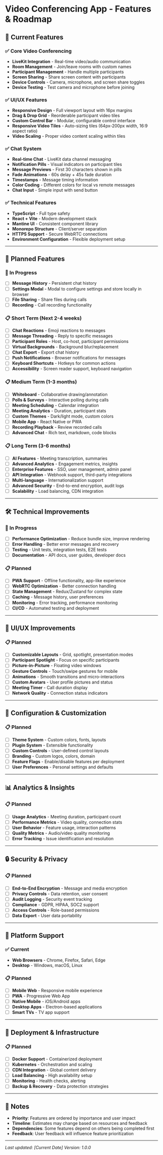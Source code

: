 # Video Conferencing App - Features & Roadmap

## 🎯 Current Features

### ✅ Core Video Conferencing
- **LiveKit Integration** - Real-time video/audio communication
- **Room Management** - Join/leave rooms with custom names
- **Participant Management** - Handle multiple participants
- **Screen Sharing** - Share screen content with participants
- **Device Controls** - Camera, microphone, and screen share toggles
- **Device Testing** - Test camera and microphone before joining

### ✅ UI/UX Features
- **Responsive Design** - Full viewport layout with 16px margins
- **Drag & Drop Grid** - Reorderable participant video tiles
- **Custom Control Bar** - Modular, configurable control interface
- **Responsive Video Tiles** - Auto-sizing tiles (64px-200px width, 16:9 aspect ratio)
- **Video Scaling** - Proper video content scaling within tiles

### ✅ Chat System
- **Real-time Chat** - LiveKit data channel messaging
- **Notification Pills** - Visual indicators on participant tiles
- **Message Previews** - First 30 characters shown in pills
- **Fade Animations** - 60s delay + 45s fade duration
- **Timestamps** - Message timing information
- **Color Coding** - Different colors for local vs remote messages
- **Chat Input** - Simple input with send button

### ✅ Technical Features
- **TypeScript** - Full type safety
- **React + Vite** - Modern development stack
- **Mantine UI** - Consistent component library
- **Monorepo Structure** - Client/server separation
- **HTTPS Support** - Secure WebRTC connections
- **Environment Configuration** - Flexible deployment setup

---

## 🚀 Planned Features

### 🔄 In Progress
- [ ] **Message History** - Persistent chat history
- [ ] **Settings Modal** - Modal to configure settings and store locally in browser
- [ ] **File Sharing** - Share files during calls
- [ ] **Recording** - Call recording functionality

### 📋 Short Term (Next 2-4 weeks)
- [ ] **Chat Reactions** - Emoji reactions to messages
- [ ] **Message Threading** - Reply to specific messages
- [ ] **Participant Roles** - Host, co-host, participant permissions
- [ ] **Virtual Backgrounds** - Background blur/replacement
- [ ] **Chat Export** - Export chat history
- [ ] **Push Notifications** - Browser notifications for messages
- [ ] **Keyboard Shortcuts** - Hotkeys for common actions
- [ ] **Accessibility** - Screen reader support, keyboard navigation

### 📋 Medium Term (1-3 months)
- [ ] **Whiteboard** - Collaborative drawing/annotation
- [ ] **Polls & Surveys** - Interactive polling during calls
- [ ] **Meeting Scheduling** - Calendar integration
- [ ] **Meeting Analytics** - Duration, participant stats
- [ ] **Custom Themes** - Dark/light mode, custom colors
- [ ] **Mobile App** - React Native or PWA
- [ ] **Recording Playback** - Review recorded calls
- [ ] **Advanced Chat** - Rich text, markdown, code blocks

### 📋 Long Term (3-6 months)
- [ ] **AI Features** - Meeting transcription, summaries
- [ ] **Advanced Analytics** - Engagement metrics, insights
- [ ] **Enterprise Features** - SSO, user management, admin panel
- [ ] **API Integration** - Webhook support, third-party integrations
- [ ] **Multi-language** - Internationalization support
- [ ] **Advanced Security** - End-to-end encryption, audit logs
- [ ] **Scalability** - Load balancing, CDN integration

---

## 🛠 Technical Improvements

### 🔄 In Progress
- [ ] **Performance Optimization** - Reduce bundle size, improve rendering
- [ ] **Error Handling** - Better error messages and recovery
- [ ] **Testing** - Unit tests, integration tests, E2E tests
- [ ] **Documentation** - API docs, user guides, developer docs

### 📋 Planned
- [ ] **PWA Support** - Offline functionality, app-like experience
- [ ] **WebRTC Optimization** - Better connection handling
- [ ] **State Management** - Redux/Zustand for complex state
- [ ] **Caching** - Message history, user preferences
- [ ] **Monitoring** - Error tracking, performance monitoring
- [ ] **CI/CD** - Automated testing and deployment

---

## 🎨 UI/UX Improvements

### 📋 Planned
- [ ] **Customizable Layouts** - Grid, spotlight, presentation modes
- [ ] **Participant Spotlight** - Focus on specific participants
- [ ] **Picture-in-Picture** - Floating video windows
- [ ] **Gesture Controls** - Touch/swipe gestures for mobile
- [ ] **Animations** - Smooth transitions and micro-interactions
- [ ] **Custom Avatars** - User profile pictures and status
- [ ] **Meeting Timer** - Call duration display
- [ ] **Network Quality** - Connection status indicators

---

## 🔧 Configuration & Customization

### 📋 Planned
- [ ] **Theme System** - Custom colors, fonts, layouts
- [ ] **Plugin System** - Extensible functionality
- [ ] **Custom Controls** - User-defined control layouts
- [ ] **Branding** - Custom logos, colors, domain
- [ ] **Feature Flags** - Enable/disable features per deployment
- [ ] **User Preferences** - Personal settings and defaults

---

## 📊 Analytics & Insights

### 📋 Planned
- [ ] **Usage Analytics** - Meeting duration, participant count
- [ ] **Performance Metrics** - Video quality, connection stats
- [ ] **User Behavior** - Feature usage, interaction patterns
- [ ] **Quality Metrics** - Audio/video quality monitoring
- [ ] **Error Tracking** - Issue identification and resolution

---

## 🔒 Security & Privacy

### 📋 Planned
- [ ] **End-to-End Encryption** - Message and media encryption
- [ ] **Privacy Controls** - Data retention, user consent
- [ ] **Audit Logging** - Security event tracking
- [ ] **Compliance** - GDPR, HIPAA, SOC2 support
- [ ] **Access Controls** - Role-based permissions
- [ ] **Data Export** - User data portability

---

## 📱 Platform Support

### ✅ Current
- **Web Browsers** - Chrome, Firefox, Safari, Edge
- **Desktop** - Windows, macOS, Linux

### 📋 Planned
- [ ] **Mobile Web** - Responsive mobile experience
- [ ] **PWA** - Progressive Web App
- [ ] **Native Mobile** - iOS/Android apps
- [ ] **Desktop Apps** - Electron-based applications
- [ ] **Smart TVs** - TV app support

---

## 🚀 Deployment & Infrastructure

### 📋 Planned
- [ ] **Docker Support** - Containerized deployment
- [ ] **Kubernetes** - Orchestration and scaling
- [ ] **CDN Integration** - Global content delivery
- [ ] **Load Balancing** - High availability setup
- [ ] **Monitoring** - Health checks, alerting
- [ ] **Backup & Recovery** - Data protection strategies

---

## 📝 Notes

- **Priority**: Features are ordered by importance and user impact
- **Timeline**: Estimates may change based on resources and feedback
- **Dependencies**: Some features depend on others being completed first
- **Feedback**: User feedback will influence feature prioritization

---

*Last updated: [Current Date]*
*Version: 1.0.0* 